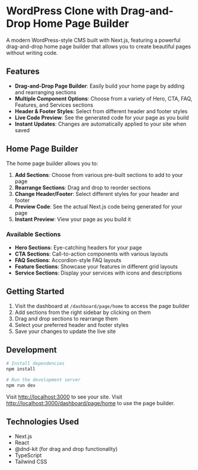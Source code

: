 # WordPress Clone with Drag-and-Drop Home Page Builder

A modern WordPress-style CMS built with Next.js, featuring a powerful drag-and-drop home page builder that allows you to create beautiful pages without writing code.

## Features

- **Drag-and-Drop Page Builder**: Easily build your home page by adding and rearranging sections
- **Multiple Component Options**: Choose from a variety of Hero, CTA, FAQ, Features, and Services sections
- **Header & Footer Styles**: Select from different header and footer styles
- **Live Code Preview**: See the generated code for your page as you build
- **Instant Updates**: Changes are automatically applied to your site when saved

## Home Page Builder

The home page builder allows you to:

1. **Add Sections**: Choose from various pre-built sections to add to your page
2. **Rearrange Sections**: Drag and drop to reorder sections
3. **Change Header/Footer**: Select different styles for your header and footer
4. **Preview Code**: See the actual Next.js code being generated for your page
5. **Instant Preview**: View your page as you build it

### Available Sections

- **Hero Sections**: Eye-catching headers for your page
- **CTA Sections**: Call-to-action components with various layouts
- **FAQ Sections**: Accordion-style FAQ layouts
- **Feature Sections**: Showcase your features in different grid layouts
- **Service Sections**: Display your services with icons and descriptions

## Getting Started

1. Visit the dashboard at `/dashboard/page/home` to access the page builder
2. Add sections from the right sidebar by clicking on them
3. Drag and drop sections to rearrange them
4. Select your preferred header and footer styles
5. Save your changes to update the live site

## Development

```bash
# Install dependencies
npm install

# Run the development server
npm run dev
```

Visit [http://localhost:3000](http://localhost:3000) to see your site.
Visit [http://localhost:3000/dashboard/page/home](http://localhost:3000/dashboard/page/home) to use the page builder.

## Technologies Used

- Next.js
- React
- @dnd-kit (for drag and drop functionality)
- TypeScript
- Tailwind CSS